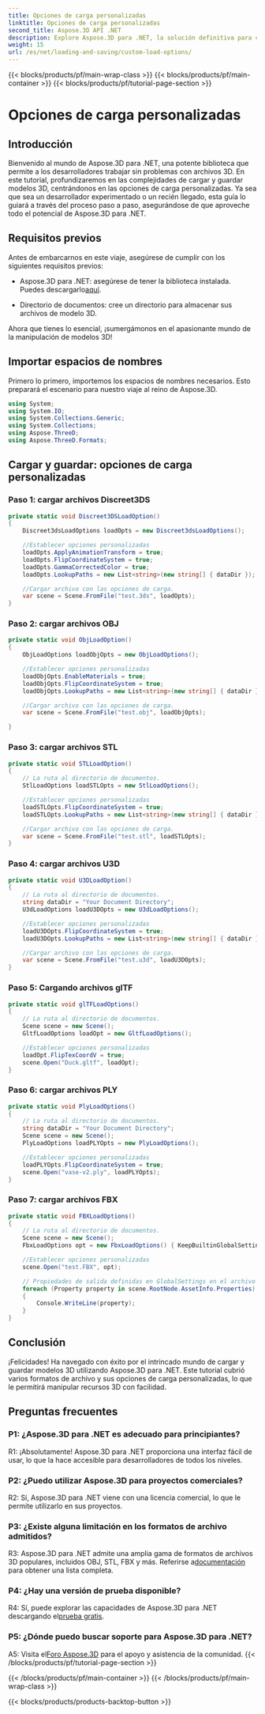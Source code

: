 ```yaml
---
title: Opciones de carga personalizadas
linktitle: Opciones de carga personalizadas
second_title: Aspose.3D API .NET
description: Explore Aspose.3D para .NET, la solución definitiva para cargar y guardar modelos 3D sin problemas.
weight: 15
url: /es/net/loading-and-saving/custom-load-options/
---
```


{{< blocks/products/pf/main-wrap-class >}}
{{< blocks/products/pf/main-container >}}
{{< blocks/products/pf/tutorial-page-section >}}

# Opciones de carga personalizadas

## Introducción

Bienvenido al mundo de Aspose.3D para .NET, una potente biblioteca que permite a los desarrolladores trabajar sin problemas con archivos 3D. En este tutorial, profundizaremos en las complejidades de cargar y guardar modelos 3D, centrándonos en las opciones de carga personalizadas. Ya sea que sea un desarrollador experimentado o un recién llegado, esta guía lo guiará a través del proceso paso a paso, asegurándose de que aproveche todo el potencial de Aspose.3D para .NET.

## Requisitos previos

Antes de embarcarnos en este viaje, asegúrese de cumplir con los siguientes requisitos previos:

-  Aspose.3D para .NET: asegúrese de tener la biblioteca instalada. Puedes descargarlo[aquí](https://releases.aspose.com/3d/net/).

- Directorio de documentos: cree un directorio para almacenar sus archivos de modelo 3D.

Ahora que tienes lo esencial, ¡sumergámonos en el apasionante mundo de la manipulación de modelos 3D!

## Importar espacios de nombres

Primero lo primero, importemos los espacios de nombres necesarios. Esto preparará el escenario para nuestro viaje al reino de Aspose.3D.

```csharp
using System;
using System.IO;
using System.Collections.Generic;
using System.Collections;
using Aspose.ThreeD;
using Aspose.ThreeD.Formats;
```

## Cargar y guardar: opciones de carga personalizadas

### Paso 1: cargar archivos Discreet3DS

```csharp
private static void Discreet3DSLoadOption()
{
    Discreet3dsLoadOptions loadOpts = new Discreet3dsLoadOptions();

    //Establecer opciones personalizadas
    loadOpts.ApplyAnimationTransform = true;
    loadOpts.FlipCoordinateSystem = true;
    loadOpts.GammaCorrectedColor = true;
    loadOpts.LookupPaths = new List<string>(new string[] { dataDir });

    //Cargar archivo con las opciones de carga.
    var scene = Scene.FromFile("test.3ds", loadOpts);
}
```

### Paso 2: cargar archivos OBJ

```csharp
private static void ObjLoadOption()
{
    ObjLoadOptions loadObjOpts = new ObjLoadOptions();

    //Establecer opciones personalizadas
    loadObjOpts.EnableMaterials = true;
    loadObjOpts.FlipCoordinateSystem = true;
    loadObjOpts.LookupPaths = new List<string>(new string[] { dataDir });

    //Cargar archivo con las opciones de carga.
    var scene = Scene.FromFile("test.obj", loadObjOpts);

}
```

### Paso 3: cargar archivos STL

```csharp
private static void STLLoadOption()
{
    // La ruta al directorio de documentos.
    StlLoadOptions loadSTLOpts = new StlLoadOptions();

    //Establecer opciones personalizadas
    loadSTLOpts.FlipCoordinateSystem = true;
    loadSTLOpts.LookupPaths = new List<string>(new string[] { dataDir });

    //Cargar archivo con las opciones de carga.
    var scene = Scene.FromFile("test.stl", loadSTLOpts);
}
```

### Paso 4: cargar archivos U3D

```csharp
private static void U3DLoadOption()
{
    // La ruta al directorio de documentos.
    string dataDir = "Your Document Directory";
    U3dLoadOptions loadU3DOpts = new U3dLoadOptions();

    //Establecer opciones personalizadas
    loadU3DOpts.FlipCoordinateSystem = true;
    loadU3DOpts.LookupPaths = new List<string>(new string[] { dataDir });

    //Cargar archivo con las opciones de carga.
    var scene = Scene.FromFile("test.u3d", loadU3DOpts);
}
```

### Paso 5: Cargando archivos glTF

```csharp
private static void glTFLoadOptions()
{
    // La ruta al directorio de documentos.
    Scene scene = new Scene();
    GltfLoadOptions loadOpt = new GltfLoadOptions();

    //Establecer opciones personalizadas
    loadOpt.FlipTexCoordV = true;
    scene.Open("Duck.gltf", loadOpt);
}
```

### Paso 6: cargar archivos PLY

```csharp
private static void PlyLoadOptions()
{
    // La ruta al directorio de documentos.
    string dataDir = "Your Document Directory";
    Scene scene = new Scene();
    PlyLoadOptions loadPLYOpts = new PlyLoadOptions();

    //Establecer opciones personalizadas
    loadPLYOpts.FlipCoordinateSystem = true;
    scene.Open("vase-v2.ply", loadPLYOpts);
}
```

### Paso 7: cargar archivos FBX

```csharp
private static void FBXLoadOptions()
{
    // La ruta al directorio de documentos.
    Scene scene = new Scene();
    FbxLoadOptions opt = new FbxLoadOptions() { KeepBuiltinGlobalSettings = true };

    //Establecer opciones personalizadas
    scene.Open("test.FBX", opt);

    // Propiedades de salida definidas en GlobalSettings en el archivo FBX
    foreach (Property property in scene.RootNode.AssetInfo.Properties)
    {
        Console.WriteLine(property);
    }
}
```

## Conclusión

¡Felicidades! Ha navegado con éxito por el intrincado mundo de cargar y guardar modelos 3D utilizando Aspose.3D para .NET. Este tutorial cubrió varios formatos de archivo y sus opciones de carga personalizadas, lo que le permitirá manipular recursos 3D con facilidad.

## Preguntas frecuentes

### P1: ¿Aspose.3D para .NET es adecuado para principiantes?

R1: ¡Absolutamente! Aspose.3D para .NET proporciona una interfaz fácil de usar, lo que la hace accesible para desarrolladores de todos los niveles.

### P2: ¿Puedo utilizar Aspose.3D para proyectos comerciales?

R2: Sí, Aspose.3D para .NET viene con una licencia comercial, lo que le permite utilizarlo en sus proyectos.

### P3: ¿Existe alguna limitación en los formatos de archivo admitidos?

 R3: Aspose.3D para .NET admite una amplia gama de formatos de archivos 3D populares, incluidos OBJ, STL, FBX y más. Referirse a[documentación](https://reference.aspose.com/3d/net/) para obtener una lista completa.

### P4: ¿Hay una versión de prueba disponible?

R4: Sí, puede explorar las capacidades de Aspose.3D para .NET descargando el[prueba gratis](https://releases.aspose.com/).

### P5: ¿Dónde puedo buscar soporte para Aspose.3D para .NET?

 A5: Visita el[Foro Aspose.3D](https://forum.aspose.com/c/3d/18) para el apoyo y asistencia de la comunidad.
{{< /blocks/products/pf/tutorial-page-section >}}

{{< /blocks/products/pf/main-container >}}
{{< /blocks/products/pf/main-wrap-class >}}

{{< blocks/products/products-backtop-button >}}
